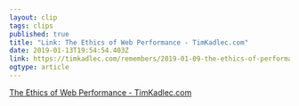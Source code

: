 ```yaml
---
layout: clip 
tags: clips 
published: true 
title: "Link: The Ethics of Web Performance - TimKadlec.com" 
date: 2019-01-13T19:54:54.403Z 
link: https://timkadlec.com/remembers/2019-01-09-the-ethics-of-performance/ 
ogtype: article 
---
```

[ The Ethics of Web Performance - TimKadlec.com ]( https://timkadlec.com/remembers/2019-01-09-the-ethics-of-performance/ ) 
